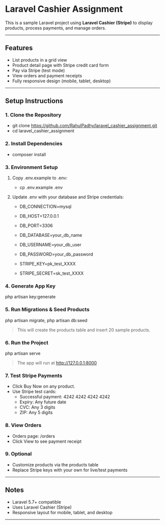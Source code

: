 
# Laravel Cashier Assignment

This is a sample Laravel project using **Laravel Cashier (Stripe)** to display products, process payments, and manage orders.

---

## Features

- List products in a grid view
- Product detail page with Stripe credit card form
- Pay via Stripe (test mode)
- View orders and payment receipts
- Fully responsive design (mobile, tablet, desktop)

---

## Setup Instructions

### 1. Clone the Repository
- git clone https://github.com/RahulPadhy/laravel_cashier_assignment.git
- cd laravel_cashier_assignment

### 2. Install Dependencies
- composer install

### 3. Environment Setup
1. Copy .env.example to .env:
    - cp .env.example .env

2. Update .env with your database and Stripe credentials:
    - DB_CONNECTION=mysql
    - DB_HOST=127.0.0.1
    - DB_PORT=3306
    - DB_DATABASE=your_db_name
    - DB_USERNAME=your_db_user
    - DB_PASSWORD=your_db_password

    - STRIPE_KEY=pk_test_XXXX
    - STRIPE_SECRET=sk_test_XXXX

### 4. Generate App Key
php artisan key:generate

### 5. Run Migrations & Seed Products
php artisan migrate, 
php artisan db:seed
> This will create the products table and insert 20 sample products.

### 6. Run the Project
php artisan serve
> The app will run at http://127.0.0.1:8000

### 7. Test Stripe Payments
- Click Buy Now on any product.
- Use Stripe test cards:
  - Successful payment: 4242 4242 4242 4242
  - Expiry: Any future date
  - CVC: Any 3 digits
  - ZIP: Any 5 digits

### 8. View Orders
- Orders page: /orders
- Click View to see payment receipt

### 9. Optional
- Customize products via the products table
- Replace Stripe keys with your own for live/test payments

---

## Notes

- Laravel 5.7+ compatible
- Uses Laravel Cashier (Stripe)
- Responsive layout for mobile, tablet, and desktop

---


